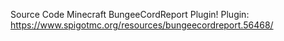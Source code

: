 Source Code Minecraft BungeeCordReport Plugin!
Plugin: https://www.spigotmc.org/resources/bungeecordreport.56468/
